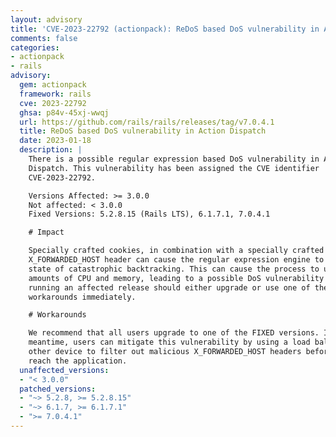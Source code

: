 ```yaml
---
layout: advisory
title: 'CVE-2023-22792 (actionpack): ReDoS based DoS vulnerability in Action Dispatch'
comments: false
categories:
- actionpack
- rails
advisory:
  gem: actionpack
  framework: rails
  cve: 2023-22792
  ghsa: p84v-45xj-wwqj
  url: https://github.com/rails/rails/releases/tag/v7.0.4.1
  title: ReDoS based DoS vulnerability in Action Dispatch
  date: 2023-01-18
  description: |
    There is a possible regular expression based DoS vulnerability in Action
    Dispatch. This vulnerability has been assigned the CVE identifier
    CVE-2023-22792.

    Versions Affected: >= 3.0.0
    Not affected: < 3.0.0
    Fixed Versions: 5.2.8.15 (Rails LTS), 6.1.7.1, 7.0.4.1

    # Impact

    Specially crafted cookies, in combination with a specially crafted
    X_FORWARDED_HOST header can cause the regular expression engine to enter a
    state of catastrophic backtracking. This can cause the process to use large
    amounts of CPU and memory, leading to a possible DoS vulnerability All users
    running an affected release should either upgrade or use one of the
    workarounds immediately.

    # Workarounds

    We recommend that all users upgrade to one of the FIXED versions. In the
    meantime, users can mitigate this vulnerability by using a load balancer or
    other device to filter out malicious X_FORWARDED_HOST headers before they
    reach the application.
  unaffected_versions:
  - "< 3.0.0"
  patched_versions:
  - "~> 5.2.8, >= 5.2.8.15"
  - "~> 6.1.7, >= 6.1.7.1"
  - ">= 7.0.4.1"
---
```

